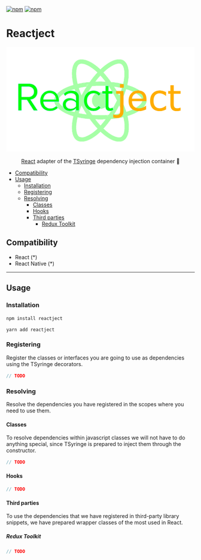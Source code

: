 [![npm](https://img.shields.io/npm/v/reactject.svg)](https://www.npmjs.com/package/reactject)
[![npm](https://img.shields.io/npm/dt/reactject.svg)](https://www.npmjs.com/package/reactject)

# Reactject

<img src="./assets/images/logo.png?raw=true" style="max-width: 100%" />
<p align="center"><a href="https://es.reactjs.org">React</a> adapter of the <a href="https://github.com/microsoft/tsyringe">TSyringe</a> dependency injection container 💉</p>

- [Compatibility](#compatibility)
- [Usage](#usage)
  - [Installation](#installation)
  - [Registering](#registering)
  - [Resolving](#resolving)
    - [Classes](#classes)
    - [Hooks](#hooks)
    - [Third parties](#third-parties)
      - [Redux Toolkit](#redux-toolkit)

## Compatibility

- React (\*)
- React Native (\*)

<hr>

## Usage

### Installation

```
npm install reactject
```

```
yarn add reactject
```

### Registering

Register the classes or interfaces you are going to use as dependencies using the TSyringe decorators.

```typescript
// TODO
```

### Resolving

Resolve the dependencies you have registered in the scopes where you need to use them.

#### Classes

To resolve dependencies within javascript classes we will not have to do anything special, since TSyringe is prepared to inject them through the constructor.

```typescript
// TODO
```

#### Hooks

```typescript
// TODO
```

#### Third parties

To use the dependencies that we have registered in third-party library snippets, we have prepared wrapper classes of the most used in React.

##### Redux Toolkit

```typescript
// TODO
```
